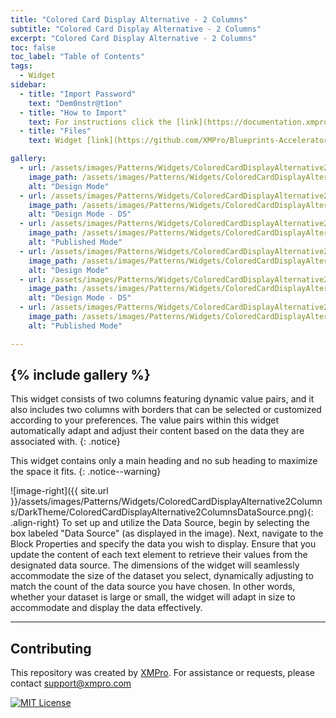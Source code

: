 ```yaml
---
title: "Colored Card Display Alternative - 2 Columns"
subtitle: "Colored Card Display Alternative - 2 Columns"
excerpt: "Colored Card Display Alternative - 2 Columns"
toc: false
toc_label: "Table of Contents"
tags:
  - Widget
sidebar:
  - title: "Import Password"
    text: "Dem0nstr@t1on"
  - title: "How to Import"
    text: For instructions click the [link](https://documentation.xmpro.com/how-tos/apps/manage-widgets#importing-widgets)
  - title: "Files"
    text: Widget [link](https://github.com/XMPro/Blueprints-Accelerators-Patterns/blob/master/Patterns/Widgets/Colored%20Card%20Display%20-%20Alternative%202%20Columns.xwid)

gallery:
  - url: /assets/images/Patterns/Widgets/ColoredCardDisplayAlternative2Columns/DarkTheme/ColoredCardDisplayAlternative2ColumnsDesignMode.png
    image_path: /assets/images/Patterns/Widgets/ColoredCardDisplayAlternative2Columns/DarkTheme/ColoredCardDisplayAlternative2ColumnsDesignMode.png
    alt: "Design Mode"
  - url: /assets/images/Patterns/Widgets/ColoredCardDisplayAlternative2Columns/DarkTheme/ColoredCardDisplayAlternative2ColumnsDataSource.png
    image_path: /assets/images/Patterns/Widgets/ColoredCardDisplayAlternative2Columns/DarkTheme/ColoredCardDisplayAlternative2ColumnsDataSource.png
    alt: "Design Mode - DS"
  - url: /assets/images/Patterns/Widgets/ColoredCardDisplayAlternative2Columns/DarkTheme/ColoredCardDisplayAlternative2ColumnsPublishedMode.png
    image_path: /assets/images/Patterns/Widgets/ColoredCardDisplayAlternative2Columns/DarkTheme/ColoredCardDisplayAlternative2ColumnsPublishedMode.png
    alt: "Published Mode"
  - url: /assets/images/Patterns/Widgets/ColoredCardDisplayAlternative2Columns/LightTheme/ColoredCardDisplayAlternative2ColumnsDesignMode.png
    image_path: /assets/images/Patterns/Widgets/ColoredCardDisplayAlternative2Columns/LightTheme/ColoredCardDisplayAlternative2ColumnsDesignMode.png
    alt: "Design Mode"
  - url: /assets/images/Patterns/Widgets/ColoredCardDisplayAlternative2Columns/LightTheme/ColoredCardDisplayAlternative2ColumnsDataSource.png
    image_path: /assets/images/Patterns/Widgets/ColoredCardDisplayAlternative2Columns/LightTheme/ColoredCardDisplayAlternative2ColumnsDataSource.png
    alt: "Design Mode - DS"
  - url: /assets/images/Patterns/Widgets/ColoredCardDisplayAlternative2Columns/LightTheme/ColoredCardDisplayAlternative2ColumnsPublishedMode.png
    image_path: /assets/images/Patterns/Widgets/ColoredCardDisplayAlternative2Columns/LightTheme/ColoredCardDisplayAlternative2ColumnsPublishedMode.png
    alt: "Published Mode"

---
```

{% include gallery %}
---
This widget consists of two columns featuring dynamic value pairs, and it also includes two columns with borders that can be selected or customized according to your preferences. The value pairs within this widget automatically adapt and adjust their content based on the data they are associated with.
{: .notice}

This widget contains only a main heading and no sub heading to maximize the space it fits.
{: .notice--warning}

![image-right]({{ site.url }}/assets/images/Patterns/Widgets/ColoredCardDisplayAlternative2Columns/DarkTheme/ColoredCardDisplayAlternative2ColumnsDataSource.png){: .align-right}
To set up and utilize the Data Source, begin by selecting the box labeled "Data Source" (as displayed in the image). Next, navigate to the Block Properties and specify the data you wish to display. Ensure that you update the content of each text element to retrieve their values from the designated data source. The dimensions of the widget will seamlessly accommodate the size of the dataset you select, dynamically adjusting to match the count of the data source you have chosen. In other words, whether your dataset is large or small, the widget will adapt in size to accommodate and display the data effectively.
<hr />

## Contributing
This repository was created by <a href="https://xmpro.com/">XMPro</a>. 
For assistance or requests, please contact <a href="mailto:support@xmpro.com">support@xmpro.com</a>

[![MIT License](https://img.shields.io/badge/License-MIT-green.svg)](https://choosealicense.com/licenses/mit/)
